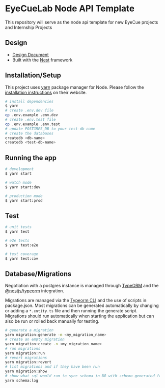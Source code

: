 # EyeCueLab Node API Template

This repository will serve as the node api template for new EyeCue projects and Internship Projects

## Design

- [Design Document](https://docs.google.com/document/d/13dnpyKql-TBuJCryyGCtroQdFnix2EyLkoiuoz1z_8A/edit?usp=sharing)
- Built with the [Nest](https://github.com/nestjs/nest) framework

## Installation/Setup

This project uses [yarn](https://yarnpkg.com/) package manager for Node. Please follow the [installation instructions](https://yarnpkg.com/getting-started/install) on their website.

```bash
# install dependencies
$ yarn
# create .env.dev file
cp .env.example .env.dev
# create .env.test file
cp .env.example .env.test
# update POSTGRES_DB to your test-db name
# create the databases
createdb <db-name>
createdb <test-db-name>
```

## Running the app

```bash
# development
$ yarn start

# watch mode
$ yarn start:dev

# production mode
$ yarn start:prod
```

## Test

```bash
# unit tests
$ yarn test

# e2e tests
$ yarn test:e2e

# test coverage
$ yarn test:cov
```

## Database/Migrations

Negotiation with a postgres instance is managed through [TypeORM](https://typeorm.io/#/) and the [@nestjs/typeorm](https://github.com/nestjs/typeorm) integration.

Migrations are managed via the [Typeorm CLI](https://github.com/typeorm/typeorm/blob/master/docs/using-cli.md) and the use of scripts in package.json. Most migrations can be generated automatically by changing or adding a `*.entity.ts` file and then running the generate script. Migrations should run automatically when starting the application but can also be run or rolled back manually for testing.

```bash
# generate a migration
yarn migration:generate -n <my_migration_name>
# create an empty migration
yarn migration:create -n <my_migration_name>
# run migrations
yarn migration:run
# revert migrations
yarn migration:revert
# list migrations and if they have been run
yarn migration:show
# show what sql would run to sync schema in DB with schema generated from *.entity.ts files
yarn schema:log
```
